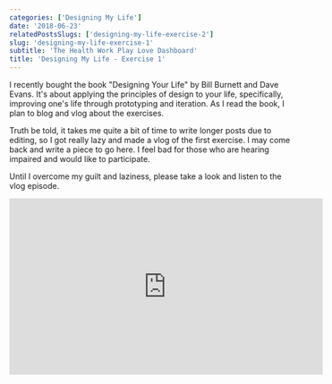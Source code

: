 ```yaml
---
categories: ['Designing My Life']
date: '2018-06-23'
relatedPostsSlugs: ['designing-my-life-exercise-2']
slug: 'designing-my-life-exercise-1'
subtitle: 'The Health Work Play Love Dashboard'
title: 'Designing My Life - Exercise 1'
---
```


I recently bought the book "Designing Your Life" by Bill Burnett and Dave Evans. It's about applying the principles of design to your life, specifically, improving one's life through prototyping and iteration. As I read the book, I plan to blog and vlog about the exercises.

Truth be told, it takes me quite a bit of time to write longer posts due to editing, so I got really lazy and made a vlog of the first exercise. I may come back and write a piece to go here. I feel bad for those who are hearing impaired and would like to participate.

Until I overcome my guilt and laziness, please take a look and listen to the vlog episode.

<iframe width="560" height="315" src="https://www.youtube.com/embed/Gc29pd2AKS4" frameborder="0" allow="autoplay; encrypted-media" allowfullscreen></iframe>
